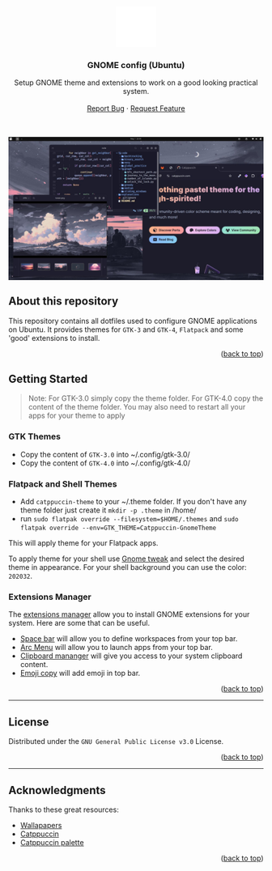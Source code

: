 <a name="readme-top">
</a> <br /> 
<div align="center"> 
    <a href="#"> 
        <img src="./assets/ubuntu.svg" alt="Logo" width="80" height="80"> 
    </a> 
    <h3 align="center">GNOME config (Ubuntu)</h3>
  <p align="center">
    Setup GNOME theme and extensions to work on a good looking practical system.
    <br />
    <br />
    <a href="https://github.com/pallandir/dotfiles/issues">Report Bug</a>
    ·
    <a href="https://github.com/pallandir/dotfiles/issues">Request Feature</a>
  </p>
</div>
<br/>
<br/>
<img align="center" src="./assets/preview.jpg" alt="preview">

## About this repository

This repository contains all dotfiles used to configure GNOME applications on Ubuntu. 
It provides themes for `GTK-3` and `GTK-4`, `Flatpack` and some 'good' extensions to install.

<p align="right">(<a href="#readme-top">back to top</a>)</p>

<!-- GETTING STARTED -->

## Getting Started

> Note: For GTK-3.0 simply copy the theme folder. For GTK-4.0 copy the content of the theme folder.
You may also need to restart all your apps for your theme to apply

### GTK Themes

- Copy the content of `GTK-3.0` into ~/.config/gtk-3.0/ 
- Copy the content of `GTK-4.0` into ~/.config/gtk-4.0/

### Flatpack and Shell Themes

- Add `catppuccin-theme` to your ~/.theme folder. If you don't have any theme folder just create it `mkdir -p .theme` in /home/
- run `sudo flatpak override --filesystem=$HOME/.themes` and `sudo flatpak override --env=GTK_THEME=Catppuccin-GnomeTheme`

This will apply theme for your Flatpack apps. 

To apply theme for your shell use [Gnome tweak](https://docs.rockylinux.org/desktop/gnome/gnome-tweaks/) and select the desired theme in appearance. For your shell background you can use the color: `202032`. 

### Extensions Manager

The [extensions manager](https://github.com/mjakeman/extension-manager) allow you to install GNOME extensions for your system. Here are some that can be useful.

- [Space bar](https://github.com/christopher-l/space-bar) will allow you to define workspaces from your top bar.
- [Arc Menu](https://github.com/fishears/Arc-Menu) will allow you to launch apps from your top bar.
- [Clipboard mananger](https://github.com/Tudmotu/gnome-shell-extension-clipboard-indicator) will give you access to your system clipboard content.
- [Emoji copy](https://github.com/FelipeFTN/Emoji-Copy) will add emoji in top bar.

<p align="right">(<a href="#readme-top">back to top</a>)</p>

---

## License

Distributed under the `GNU General Public License v3.0` License.  

<p align="right">(<a href="#readme-top">back to top</a>)</p>

---

## Acknowledgments

Thanks to these great resources:

- [Wallapapers](https://github.com/orangci/walls-catppuccin-mocha)
- [Catppuccin](https://github.com/catppuccin)
- [Catppuccin palette](https://catppuccin.com/palette/)

<p align="right">(<a href="#readme-top">back to top</a>)</p>
